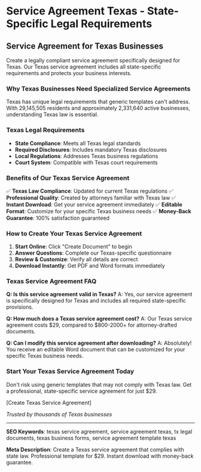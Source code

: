 # Service Agreement Texas - State-Specific Legal Requirements

## Service Agreement for Texas Businesses

Create a legally compliant service agreement specifically designed for Texas. Our Texas service agreement includes all state-specific requirements and protects your business interests.

### Why Texas Businesses Need Specialized Service Agreements

Texas has unique legal requirements that generic templates can't address. With 29,145,505 residents and approximately 2,331,640 active businesses, understanding Texas law is essential.

### Texas Legal Requirements

- **State Compliance**: Meets all Texas legal standards
- **Required Disclosures**: Includes mandatory Texas disclosures
- **Local Regulations**: Addresses Texas business regulations
- **Court System**: Compatible with Texas court requirements

### Benefits of Our Texas Service Agreement

✅ **Texas Law Compliance**: Updated for current Texas regulations
✅ **Professional Quality**: Created by attorneys familiar with Texas law
✅ **Instant Download**: Get your service agreement immediately
✅ **Editable Format**: Customize for your specific Texas business needs
✅ **Money-Back Guarantee**: 100% satisfaction guaranteed

### How to Create Your Texas Service Agreement

1. **Start Online**: Click "Create Document" to begin
2. **Answer Questions**: Complete our Texas-specific questionnaire
3. **Review & Customize**: Verify all details are correct
4. **Download Instantly**: Get PDF and Word formats immediately

### Texas Service Agreement FAQ

**Q: Is this service agreement valid in Texas?**
A: Yes, our service agreement is specifically designed for Texas and includes all required state-specific provisions.

**Q: How much does a Texas service agreement cost?**
A: Our Texas service agreement costs $29, compared to $800-2000+ for attorney-drafted documents.

**Q: Can I modify this service agreement after downloading?**
A: Absolutely! You receive an editable Word document that can be customized for your specific Texas business needs.

### Start Your Texas Service Agreement Today

Don't risk using generic templates that may not comply with Texas law. Get a professional, state-specific service agreement for just $29.

[Create Texas Service Agreement]

_Trusted by thousands of Texas businesses_

---

**SEO Keywords**: texas service agreement, service agreement texas, tx legal documents, texas business forms, service agreement template texas

**Meta Description**: Create a Texas service agreement that complies with state law. Professional template for $29. Instant download with money-back guarantee.
